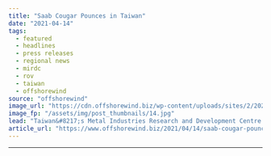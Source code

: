 ```yaml
---
title: "Saab Cougar Pounces in Taiwan"
date: "2021-04-14"
tags: 
  - featured
  - headlines
  - press releases
  - regional news
  - mirdc
  - rov
  - taiwan
  - offshorewind
source: "offshorewind"
image_url: "https://cdn.offshorewind.biz/wp-content/uploads/sites/2/2021/04/13134502/Taiwanese-Secure-ROV-Training-for-Offshore-Wind.jpg"
image_fp: "/assets/img/post_thumbnails/14.jpg"
lead: "Taiwan&#8217;s Metal Industries Research and Development Centre (MIRDC) is set to train locals to"
article_url: "https://www.offshorewind.biz/2021/04/14/saab-cougar-pounces-in-taiwan/"
---
```


---
